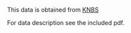 This data is obtained from [KNBS](http://statistics.knbs.or.ke/nada/index.php)

For data description see the included pdf.

